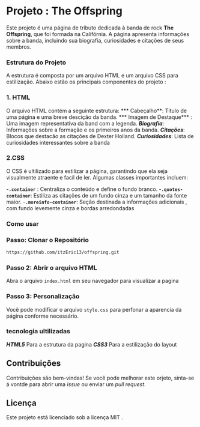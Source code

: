 # Projeto : The Offspring

Este projeto é uma página de tributo dedicada à banda de rock **The Offspring**, que foi formada na Califórnia. A página apresenta informações sobre a banda, incluindo sua biografia, curiosidades e citações de seus membros.

### Estrutura do Projeto

A estrutura é composta por um arquivo HTML e um arquivo CSS para estilização. Abaixo estão os principais componentes do projeto :

### 1. HTML

O arquivo HTML contém a seguinte estrutura: 
*** Cabeçalho**: Titulo de uma página e uma breve descição da banda.
*** Imagem de Destaque*** : Uma imagem 
representativa da band com a legenda.
***Biografia***: Informações sobre a formação e os primeiros anos da banda.
***Citações***: Blocos que destacão as citações de Dexter Holland.
***Curiosidades***: Lista de curiosidades interessantes sobre a banda

### 2.CSS 
 O CSS é ultilizado para estilizar a página, garantindo que ela seja visualmente atraente e facíl de ler. Algumas classes importantes incluem: 

 -**`.container`** : Centraliza o conteúdo e define o fundo branco.
 -**`.quotes-container`**: Estiliza as citações de um fundo cinza e um tamanho da fonte maior.
 -**`.moreinfo-container`**: Seção destinada a informações adicionais , com fundo levemente cinza e bordas arredondadas

 ### Como usar 

 ### Passo: Clonar o Repositório
 ```bash
 https://github.com/itzEric13/offspring.git
 ```

 ### Passo 2: Abrir o arquivo HTML

 Abra o arquivo `index.html` em seu navegador para visualizar a pagina

 ### Passo 3: Personalização
 Você pode modificar o arquivo `style.css` para perfonar a aparencia da página conforme necessário.

 ### tecnologia ultilizadas

 ***HTML5*** Para a estrutura da pagina
 ***CSS3*** Para a estilização do layout

 ## Contribuições 
 Contribuições são bem-vindas! Se você pode melhorar este orjeto, sinta-se á vontde para abrir uma *issue* ou enviar um *pull request*.

 ## Licença
 Este projeto está licenciado sob a licença MIT .